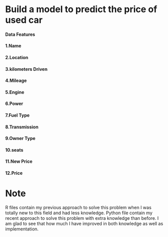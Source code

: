 # Build a model to predict the price of used car 
#### Data Features
#### 1.Name
#### 2.Location
#### 3.kilometers Driven 
#### 4.Mileage
#### 5.Engine
#### 6.Power
#### 7.Fuel Type
#### 8.Transmission
#### 9.Owner Type
#### 10.seats
#### 11.New Price
#### 12.Price

# Note
R files contain my previous approach to solve this problem when I was totally new to this field and had less knowledge.
Python file contain my recent approach to solve this problem with extra knowledge than before.
I am glad to see that how much I have improved in both knowledge as well as implementation.
